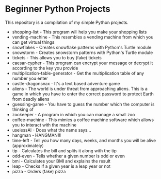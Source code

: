 # Beginner Python Projects

This repository is a compilation of my simple Python projects.

- shopping-list - This program will help you make your shopping lists
- vending-machine - This resembles a vending machine from which you can get virtual things
- snowflakes - Creates snowflake patterns with Python's Turtle module
- snowstorm - Creates snowstorm patterns with Python's Turtle module
- tickets - This allows you to buy (fake) tickets
- caesar-cypher - This program can encrypt your message or decrypt it according to the key you provide
- multiplication-table-generator - Get the multiplication table of any number you enter
- castle-dragonsnax - It's a text based adventure game
- aliens - The world is under threat from approaching aliens. This is a game in which you have to enter the correct password to protect Earth from deadly aliens
- guessing-game - You have to guess the number which the computer is thinking of
- zookeeper - A program in which you can manage a small zoo
- coffee-machine - This mimics a coffee machine software which allows you to interact with the machine
- uselessAI - Does what the name says...
- hangman - HANGMAN!!!
- time-left - Tell you how many days, weeks, and months you will be alive (approximately)
- tip - Calculates the bill and splits it along with the tip
- odd-even - Tells whether a given number is odd or even
- bmi - Calculates your BMI and explains the result
- leap - Checks if a given year is a leap year or not
- pizza - Orders (fake) pizza
